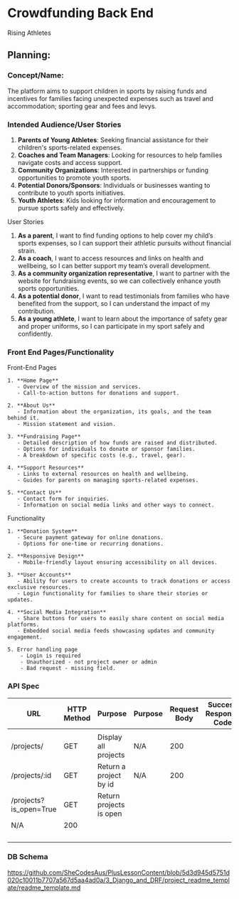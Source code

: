 # Crowdfunding Back End
Rising Athletes
 
## Planning:
### Concept/Name: 
The platform aims to support children in sports by raising funds and incentives for families facing unexpected expenses such as travel and accommodation; sporting gear and fees and levys.
 
### Intended Audience/User Stories
 
1. **Parents of Young Athletes**: Seeking financial assistance for their children's sports-related expenses.
2. **Coaches and Team Managers**: Looking for resources to help families navigate costs and access support.
3. **Community Organizations**: Interested in partnerships or funding opportunities to promote youth sports.
4. **Potential Donors/Sponsors**: Individuals or businesses wanting to contribute to youth sports initiatives.
5. **Youth Athletes**: Kids looking for information and encouragement to pursue sports safely and effectively.
 
User Stories
1. **As a parent**, I want to find funding options to help cover my child’s sports expenses, so I can support their athletic pursuits without financial strain.
2. **As a coach**, I want to access resources and links on health and wellbeing, so I can better support my team’s overall development.
3. **As a community organization representative**, I want to partner with the website for fundraising events, so we can collectively enhance youth sports opportunities.
4. **As a potential donor**, I want to read testimonials from families who have benefited from the support, so I can understand the impact of my contribution.
5. **As a young athlete**, I want to learn about the importance of safety gear and proper uniforms, so I can participate in my sport safely and confidently.
 
### Front End Pages/Functionality
 
Front-End Pages
 
    1. **Home Page**
       - Overview of the mission and services.
       - Call-to-action buttons for donations and support.
    
    2. **About Us**
       - Information about the organization, its goals, and the team behind it.
       - Mission statement and vision.
    
    3. **Fundraising Page**
       - Detailed description of how funds are raised and distributed.
       - Options for individuals to donate or sponsor families.
       - A breakdown of specific costs (e.g., travel, gear).
    
    4. **Support Resources**
       - Links to external resources on health and wellbeing.
       - Guides for parents on managing sports-related expenses.
        
    5. **Contact Us**
       - Contact form for inquiries.
       - Information on social media links and other ways to connect.
 
Functionality
 
    1. **Donation System**
       - Secure payment gateway for online donations.
       - Options for one-time or recurring donations.  
        
    2. **Responsive Design**
       - Mobile-friendly layout ensuring accessibility on all devices.
    
    3. **User Accounts**
       - Ability for users to create accounts to track donations or access exclusive resources.
       - Login functionality for families to share their stories or updates.
    
    4. **Social Media Integration**
       - Share buttons for users to easily share content on social media platforms.
       - Embedded social media feeds showcasing updates and community engagement.
 
    5. Error handling page
        - Login is required
        - Unauthorized - not project owner or admin
        - Bad request - missing field.
    
    
 
 
 
### API Spec
 
| URL | HTTP Method | Purpose | Purpose | Request Body | Success Response Code | Authentication/Authorisation |
| ---    | ----------- | ------- | ------- | ------------ | --------------------- | ---------------------------- |
|     |              |         |        |              |                       |                              |
|/projects/  |GET| Display all projects |  N/A         |        200       |                       |                              |
| /projects/:id |GET      |  Return a project by id  |      N/A   |     200         |
|/projects?is_open=True             |            GET                  |Return projects is open
|  N/A   |       200      |         |         |              |                       |                              |
|     |             |         |         |              |                       |                              |
|     |             |         |         |              |                       |                              |
|     |             |         |         |              |                       |                              |
|     |             |         |         |              |                       |                              |
 
 
 
### DB Schema
https://github.com/SheCodesAus/PlusLessonContent/blob/5d3d945d5751d020c10011b7707a567d5aa4ad0a/3_Django_and_DRF/project_readme_template/readme_template.md
